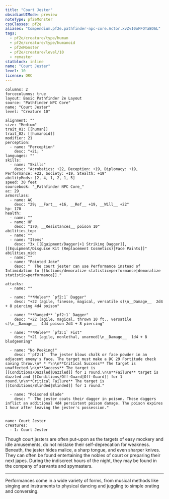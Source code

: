 ```yaml
---
title: "Court Jester"
obsidianUIMode: preview
noteType: pf2eMonster
cssClasses: pf2e
aliases: "Compendium.pf2e.pathfinder-npc-core.Actor.xvZvI0oFFOTaBO6L" 
tags:
  - pf2e/creature/type/human
  - pf2e/creature/type/humanoid
  - pf2eMonster
  - pf2e/creature/level/10
  - remaster
statblock: inline
name: "Court Jester"
level: 10
license: ORC
---
```


```statblock
columns: 2
forcecolumns: true
layout: Basic Pathfinder 2e Layout
source: "Pathfinder NPC Core"
name: "Court Jester"
level: "Creature 10"

alignment: ""
size: "Medium"
trait_01: [[human]]
trait_02: [[humanoid]]
modifier: 21
perception:
  - name: "Perception"
    desc: "+21; "
languages: ""
skills:
  - name: "Skills"
    desc: "Acrobatics: +22, Deception: +19, Diplomacy: +19, Performance: +22, Society: +19, Stealth: +19"
abilityMods: [2, 4, 1, 2, 1, 5]
speed: 30 feet
sourcebook: "_Pathfinder NPC Core_"
ac: 29
armorclass:
  - name: AC
    desc: "29; __Fort__ +16, __Ref__ +19, __Will__ +22"
hp: 170
health:
  - name: ""
  - name: HP
    desc: "170; __Resistances__ poison 10"
abilities_top:
  - name: ""
  - name: "Items"
    desc: "3x [[Equipment/Dagger|+1 Striking Dagger]], [[Equipment/Disguise Kit (Replacement Cosmetics)|Face Paints]]"
abilities_mid:
  - name: ""
  - name: "Pointed Joke"
    desc: "  The court jester can use Performance instead of Intimidation to [[Actions/demoralize statistic=performance|demoralize statistic=performance]]."

attacks:
  - name: ""

  - name: "**Melee** `pf2:1` Dagger"
    desc: "+22 (agile, finesse, magical, versatile s)\n__Damage__  2d4 + 8 piercing 4d4 poison"

  - name: "**Ranged** `pf2:1` Dagger"
    desc: "+22 (agile, magical, thrown 10 ft., versatile s)\n__Damage__  4d4 poison 2d4 + 8 piercing"

  - name: "**Melee** `pf2:1` Fist"
    desc: "+21 (agile, nonlethal, unarmed)\n__Damage__  1d4 + 8 bludgeoning"

  - name: "No Peeking!"
    desc: "`pf2:1`  The jester blows chalk or face powder in an adjacent enemy's face. The target must make a DC 29 Fortitude check saving throw.\n* * *\n\n**Critical Success** The target is unaffected.\n\n**Success** The target is [[Conditions/Dazzled|Dazzled]] for 1 round.\n\n**Failure** target is dazzled and [[Conditions/Off-Guard|Off-Guard]] for 1 round.\n\n**Critical Failure** The target is [[Conditions/Blinded|Blinded]] for 1 round."

  - name: "Poisoned Blade"
    desc: "  The jester coats their dagger in poison. These daggers inflict an additional 4d4 persistent poison damage. The poison expires 1 hour after leaving the jester's possession."
 
```

```encounter-table
name: Court Jester
creatures:
  - 1: Court Jester
```



Though court jesters are often put-upon as the targets of easy mockery and idle amusements, do not mistake their self-deprecation for weakness. Beneath, the jester hides malice, a sharp tongue, and even sharper knives. They can often be found entertaining the nobles of court or preparing their next japes. During the indiscreet hours of the night, they may be found in the company of servants and spymasters.

* * *

Performances come in a wide variety of forms, from musical methods like singing and instruments to physical dancing and juggling to simple orating and conversing.
